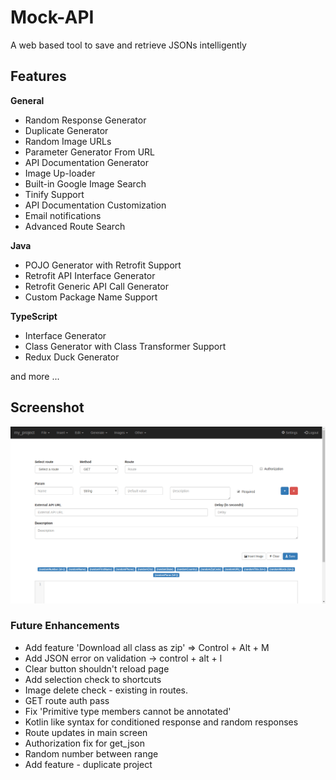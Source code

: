 # Mock-API

A web based tool to save and retrieve JSONs intelligently


## Features

**General**

 - Random Response Generator
 - Duplicate Generator
 - Random Image URLs
 - Parameter Generator From URL
 - API Documentation Generator
 - Image Up-loader
 - Built-in Google Image Search
 - Tinify Support
 - API Documentation Customization
 - Email notifications
 - Advanced Route Search 


 **Java**

 - POJO Generator with Retrofit Support
 - Retrofit API Interface Generator
 - Retrofit Generic API Call Generator
 - Custom Package Name Support
 
 
 **TypeScript**

 - Interface Generator
 - Class Generator with Class Transformer Support
 - Redux Duck Generator

and more ...

## Screenshot

![screenshot.png](https://raw.githubusercontent.com/theapache64/Mock-API/master/screenshot.png)


### Future Enhancements

- Add feature 'Download all class as zip' => Control + Alt + M
- Add JSON error on validation -> control + alt + l
- Clear button shouldn't reload page
- Add selection check to shortcuts
- Image delete check - existing in routes.
- GET route auth pass
- Fix 'Primitive type members cannot be annotated'
- Kotlin like syntax for conditioned response and random responses
- Route updates in main screen
- Authorization fix for get_json
- Random number between range
- Add feature - duplicate project

